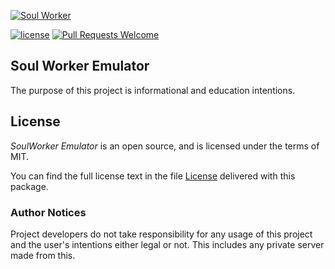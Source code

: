 [![Soul Worker](https://wiki.soulworkerhq.com/images/b/b6/Soul-worker.jpg)](https://us.soulworker.gameforge.com/)


[![license](https://img.shields.io/github/license/mashape/apistatus.svg)]()
[![Pull Requests Welcome](https://img.shields.io/badge/PRs-welcome-brightgreen.svg?style=flat)](http://makeapullrequest.com)

## Soul Worker Emulator
The purpose of this project is informational and education intentions.

## License
*SoulWorker Emulator* is an open source, and is licensed under the terms of MIT.

You can find the full license text in the file [License](LICENSE) delivered with this package.

### Author Notices
Project developers do not take responsibility for any usage of this project and the user's intentions either legal or not. This includes any private server made from this.
